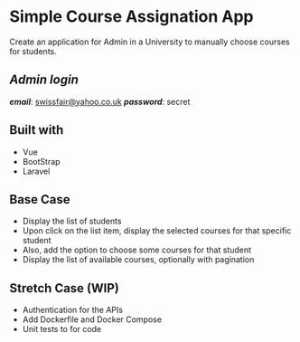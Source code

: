 

# Simple Course Assignation App 

Create an application for Admin in a University to manually choose courses for students.


## ***Admin login***
***email***: swissfair@yahoo.co.uk 
***password***: secret

## **Built with**
* Vue
* BootStrap
* Laravel



## **Base Case**

* Display the list of students
* Upon click on the list item, display the selected courses for that specific student
* Also, add the option to choose some courses for that student
* Display the list of available courses, optionally with pagination

## **Stretch Case** (WIP)

* Authentication for the APIs
* Add Dockerfile and Docker Compose
* Unit tests to for code























